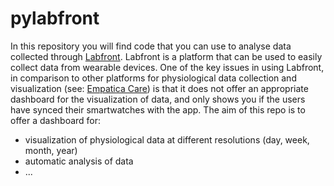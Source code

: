# pylabfront

In this repository you will find code that you can use to analyse data collected through [Labfront](https://labfront.com). Labfront is a platform that can be used to easily collect data from wearable devices. One of the key issues in using Labfront, in comparison to other platforms for physiological data collection and visualization (see: [Empatica Care](https://www.empatica.com/en-eu/care/)) is that it does not offer an appropriate dashboard for the visualization of data, and only shows you if the users have synced their smartwatches with the app. The aim of this repo is to offer a dashboard for:
- visualization of physiological data at different resolutions (day, week, month, year)
- automatic analysis of data
- ...
